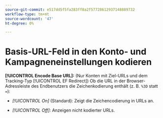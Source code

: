 ```yaml
---
source-git-commit: e517dd5f5fa283ff8a2f57728612937148889732
workflow-type: tm+mt
source-wordcount: '47'
ht-degree: 0%

---
```

# Basis-URL-Feld in den Konto- und Kampagneneinstellungen kodieren

**[!UICONTROL Encode Base URL]:** (Nur Konten mit Ziel-URLs und dem Tracking-Typ [!UICONTROL EF Redirect]) Ob die URL in der Browser-Adressleiste des Endbenutzers die Zeichenkodierung enthält (z. B. `%3D` statt `=`):

* *[!UICONTROL On]* (Standard): Zeigt die Zeichencodierung in URLs an.

* *[!UICONTROL Off]:* Anzeigen nicht kodierter URLs.
